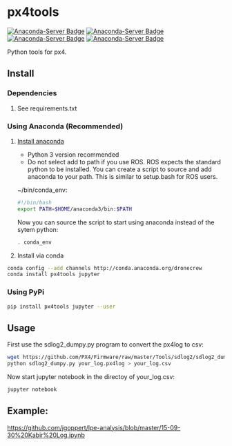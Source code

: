 
# px4tools

[![Anaconda-Server Badge](https://anaconda.org/dronecrew/px4tools/badges/version.svg)](https://anaconda.org/dronecrew/px4tools)
[![Anaconda-Server Badge](https://anaconda.org/dronecrew/px4tools/badges/license.svg)](https://anaconda.org/dronecrew/px4tools)
[![Anaconda-Server Badge](https://anaconda.org/dronecrew/px4tools/badges/downloads.svg)](https://anaconda.org/dronecrew/px4tools)
[![Anaconda-Server Badge](https://anaconda.org/dronecrew/px4tools/badges/installer/conda.svg)](https://conda.anaconda.org/dronecrew)

Python tools for px4.

## Install

### Dependencies

1. See requirements.txt

### Using Anaconda (Recommended)

1. [Install anaconda](http://docs.continuum.io/anaconda/install)

	* Python 3 version recommended
	* Do not select add to path if you use ROS. ROS expects the standard python to be installed. You can create a script to source and add anaconda to your path. This is similar to setup.bash for ROS users.

	~/bin/conda_env:

	```bash
	#!/bin/bash
	export PATH=$HOME/anaconda3/bin:$PATH
	```

	Now you can source the script to start using anaconda instead of the sytem python:

	```bash
	. conda_env
	```

2. Install via conda
```bash
conda config --add channels http://conda.anaconda.org/dronecrew
conda install px4tools jupyter
```

### Using PyPi
```bash
pip install px4tools jupyter --user
```

## Usage

First use the sdlog2_dumpy.py program to convert the px4log to csv:

```bash
wget https://github.com/PX4/Firmware/raw/master/Tools/sdlog2/sdlog2_dump.py
python sdlog2_dumpy.py your_log.px4log > your_log.csv
```

Now start jupyter notebook in the directoy of your_log.csv:

```bash
jupyter notebook
```

## Example:

https://github.com/jgoppert/lpe-analysis/blob/master/15-09-30%20Kabir%20Log.ipynb
